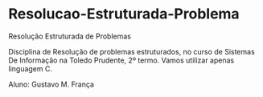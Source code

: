 # Resolucao-Estruturada-Problema
Resolução Estruturada de Problemas

Disciplina de Resolução de problemas estruturados, no curso de Sistemas De Informação na Toledo Prudente, 2º termo. 
Vamos utilizar apenas linguagem C.

Aluno: Gustavo M. França

